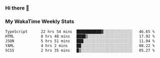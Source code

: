 ### Hi there 👋

<!--
**royschrauwen/royschrauwen** is a ✨ _special_ ✨ repository because its `README.md` (this file) appears on your GitHub profile.

Here are some ideas to get you started:

- 🔭 I’m currently working on ...
- 🌱 I’m currently learning ...
- 👯 I’m looking to collaborate on ...
- 🤔 I’m looking for help with ...
- 💬 Ask me about ...
- 📫 How to reach me: ...
- 😄 Pronouns: ...
- ⚡ Fun fact: ...
-->


### My WakaTime Weekly Stats
<!--START_SECTION:waka-->

```txt
TypeScript      22 hrs 54 mins  ███████████▓░░░░░░░░░░░░░   46.65 %
HTML            8 hrs 48 mins   ████▒░░░░░░░░░░░░░░░░░░░░   17.92 %
JSON            5 hrs 51 mins   ███░░░░░░░░░░░░░░░░░░░░░░   11.94 %
YAML            4 hrs 2 mins    ██░░░░░░░░░░░░░░░░░░░░░░░   08.22 %
SCSS            2 hrs 35 mins   █▒░░░░░░░░░░░░░░░░░░░░░░░   05.27 %
```

<!--END_SECTION:waka-->
